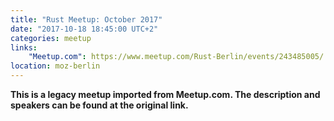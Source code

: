```yaml
---
title: "Rust Meetup: October 2017"
date: "2017-10-18 18:45:00 UTC+2"
categories: meetup 
links:
    "Meetup.com": https://www.meetup.com/Rust-Berlin/events/243485005/
location: moz-berlin
---
```


<strong>This is a legacy meetup imported from Meetup.com. The description and speakers can be found at the original link.</strong>